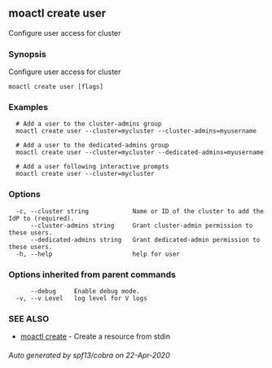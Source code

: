 ## moactl create user

Configure user access for cluster

### Synopsis

Configure user access for cluster

```
moactl create user [flags]
```

### Examples

```
  # Add a user to the cluster-admins group
  moactl create user --cluster=mycluster --cluster-admins=myusername

  # Add a user to the dedicated-admins group
  moactl create user --cluster=mycluster --dedicated-admins=myusername

  # Add a user following interactive prompts
  moactl create user --cluster=mycluster
```

### Options

```
  -c, --cluster string            Name or ID of the cluster to add the IdP to (required).
      --cluster-admins string     Grant cluster-admin permission to these users.
      --dedicated-admins string   Grant dedicated-admin permission to these users.
  -h, --help                      help for user
```

### Options inherited from parent commands

```
      --debug     Enable debug mode.
  -v, --v Level   log level for V logs
```

### SEE ALSO

* [moactl create](moactl_create.md)	 - Create a resource from stdin

###### Auto generated by spf13/cobra on 22-Apr-2020
